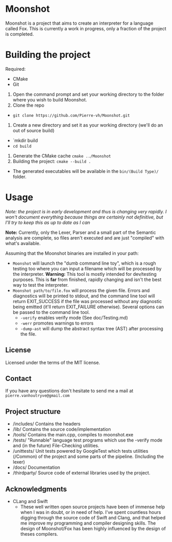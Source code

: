 # Moonshot
Moonshot is a project that aims to create an interpreter for a language called Fox.
This is currently a work in progress, only a fraction of the project is completed.

# Building the project

Required:
 * CMake
 * Git

1. Open the command prompt and set your working directory to the folder where you wish to build Moonshot.
1. Clone the repo
 * `git clone https://github.com/Pierre-vh/Moonshot.git`
1. Create a new directory and set it as your working directory (we'll do an out of source build)
 * `mkdir build
 * `cd build`
1. Generate the CMake cache `cmake ../Moonshot`
1. Building the project: `cmake --build .`
 * The generated executables will be available in the `bin/(Build Type)/` folder.

# Usage
*Note: the project is in early development and thus is changing very rapidly. I won't document everything because things are certainly not definitive, but I'll try to keep this as up to date as I can*

**Note:** Currently, only the Lexer, Parser and a small part of the Semantic analysis are complete, so files aren't executed and are just "compiled" with what's available.

Assuming that the Moonshot binaries are installed in your path:
* `Moonshot` will launch the "dumb command line toy", which is a rough testing too where you can input a filename which will be processed by the interpreter. **Warning:** This tool is mostly intended for dev/testing purposes. This is **far** from finished, rapidly changing and isn't the best way to test the interpreter.
* `Moonshot path/to/file.fox` will process the given file. Errors and diagnostics will be printed to stdout, and the command line tool will return EXIT_SUCCESS if the file was processed without any diagnostic being emitted (it'll return EXIT_FAILURE otherwise). Several  options can be passed to the command line tool.
  * `-verify` enables verify mode (See doc/Testing.md)
  * `-werr` promotes warnings to errors
  * `-dump-ast` will dump the abstract syntax tree (AST) after processing the file.

## License
Licensed under the terms of the MIT license. 

## Contact
If you have any questions don't hesitate to send me a mail at `pierre.vanhoutryve@gmail.com`

## Project structure
* /includes/ Contains the headers
* /lib/ Contains the source code/implementation
* /tools/ Contains the main.cpp, compiles to moonshot.exe
* /tests/ "Runnable" language test programs which use the -verify mode and (in the future) File-Checking utilities.
* /unittests/ Unit tests powered by GoogleTest which tests utilities (/Common) of the project and some parts of the pipeline. (Including the lexer)
* /docs/ Documentation
* /thirdparty/ Source code of external libraries used by the project.

## Acknowledgments
* CLang and Swift
  * These well written open source projects have been of immense help when I was in doubt, or in need of help. I've spent countless
    hours digging through the source code of Swift and Clang, and that helped me improve my programming and compiler designing skills.
    The design of Moonshot/Fox has been highly influenced by the design of theses compilers. 
